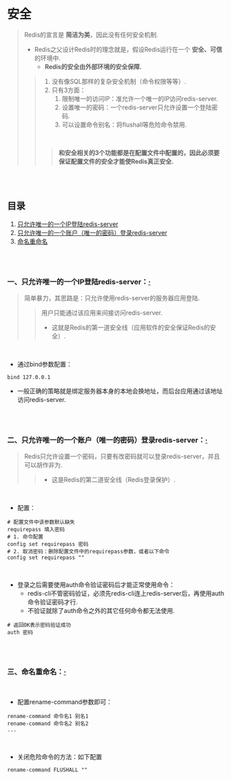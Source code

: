 # 安全
> Redis的宣言是 **简洁为美**，因此没有任何安全机制.
>
> - Redis之父设计Redis时的理念就是，假设Redis运行在一个 **安全、可信** 的环境中.
>    - **Redis的安全由外部环境的安全保障.**
>
>> 1. 没有像SQL那样的复杂安全机制（命令权限等等）.
>> 2. 只有3方面：
>>    1. 限制唯一的访问IP：准允许一个唯一的IP访问redis-server.
>>    2. 设置唯一的密码：一个redis-server只允许设置一个登陆密码.
>>    3. 可以设置命令别名：将flushall等危险命令禁用.
>>
>> <br>
>>
>>> **和安全相关的3个功能都是在配置文件中配置的，因此必须要保证配置文件的安全才能使Redis真正安全.**

<br><br>

## 目录

1. [只允许唯一的一个IP登陆redis-server](#一只允许唯一的一个ip登陆redis-server)
2. [只允许唯一的一个账户（唯一的密码）登录redis-server](#二只允许唯一的一个账户唯一的密码登录redis-server)
3. [命名重命名](#三命名重命名)

<br><br>

### 一、只允许唯一的一个IP登陆redis-server：[·](#目录)
> 简单暴力，其思路是：只允许使用redis-server的服务器应用登陆.
>
>> 用户只能通过该应用来间接访问redis-server.
>>
>> - 这就是Redis的第一道安全线（应用软件的安全保证Redis的安全）.

<br>

- 通过bind参数配置：

```Shell
bind 127.0.0.1
```

- 一般正确的策略就是绑定服务器本身的本地会换地址，而后台应用通过该地址访问redis-server.

<br><br>

### 二、只允许唯一的一个账户（唯一的密码）登录redis-server：[·](#目录)
> Redis只允许设置一个密码，只要有改密码就可以登录redis-server，并且可以胡作非为.
>
>> - 这是Redis的第二道安全线（Redis登录保护）.

<br>

- 配置：

```Shell
# 配置文件中该参数默认缺失
requirepass 填入密码
# 1. 命令配置
config set requirepass 密码
# 2. 取消密码：删除配置文件中的requirepass参数，或者以下命令
config set requirepass ""
```

<br>

- 登录之后需要使用auth命令验证密码后才能正常使用命令：
   - redis-cli不管密码验证，必须先redis-cli连上redis-server后，再使用auth命令验证密码才行.
   - 不验证就除了auth命令之外的其它任何命令都无法使用.

```Shell
# 返回OK表示密码验证成功
auth 密码
```

<br><br>

### 三、命名重命名：[·](#目录)

<br>

- 配置rename-command参数即可：

```Shell
rename-command 命令名1 别名1
rename-command 命令名2 别名2
...
```

<br>

- 关闭危险命令的方法：如下配置

```Shell
rename-command FLUSHALL ""
```
